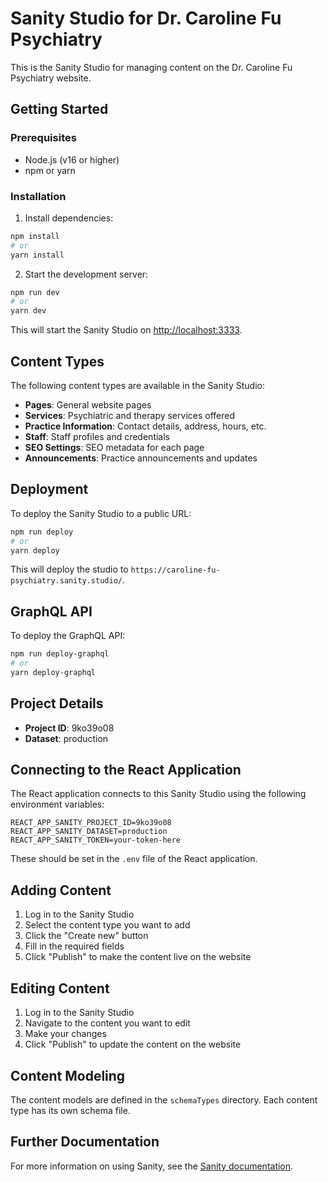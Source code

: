 # Sanity Studio for Dr. Caroline Fu Psychiatry

This is the Sanity Studio for managing content on the Dr. Caroline Fu Psychiatry website.

## Getting Started

### Prerequisites

- Node.js (v16 or higher)
- npm or yarn

### Installation

1. Install dependencies:

```bash
npm install
# or
yarn install
```

2. Start the development server:

```bash
npm run dev
# or
yarn dev
```

This will start the Sanity Studio on [http://localhost:3333](http://localhost:3333).

## Content Types

The following content types are available in the Sanity Studio:

- **Pages**: General website pages
- **Services**: Psychiatric and therapy services offered
- **Practice Information**: Contact details, address, hours, etc.
- **Staff**: Staff profiles and credentials
- **SEO Settings**: SEO metadata for each page
- **Announcements**: Practice announcements and updates

## Deployment

To deploy the Sanity Studio to a public URL:

```bash
npm run deploy
# or
yarn deploy
```

This will deploy the studio to `https://caroline-fu-psychiatry.sanity.studio/`.

## GraphQL API

To deploy the GraphQL API:

```bash
npm run deploy-graphql
# or
yarn deploy-graphql
```

## Project Details

- **Project ID**: 9ko39o08
- **Dataset**: production

## Connecting to the React Application

The React application connects to this Sanity Studio using the following environment variables:

```
REACT_APP_SANITY_PROJECT_ID=9ko39o08
REACT_APP_SANITY_DATASET=production
REACT_APP_SANITY_TOKEN=your-token-here
```

These should be set in the `.env` file of the React application.

## Adding Content

1. Log in to the Sanity Studio
2. Select the content type you want to add
3. Click the "Create new" button
4. Fill in the required fields
5. Click "Publish" to make the content live on the website

## Editing Content

1. Log in to the Sanity Studio
2. Navigate to the content you want to edit
3. Make your changes
4. Click "Publish" to update the content on the website

## Content Modeling

The content models are defined in the `schemaTypes` directory. Each content type has its own schema file.

## Further Documentation

For more information on using Sanity, see the [Sanity documentation](https://www.sanity.io/docs).
